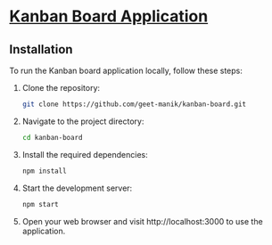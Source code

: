 # [Kanban Board Application]()




## Installation

To run the Kanban board application locally, follow these steps:

1. Clone the repository:
   ```bash
   git clone https://github.com/geet-manik/kanban-board.git
   ```

2. Navigate to the project directory:
    ```bash
    cd kanban-board
    ```

3. Install the required dependencies:
    ```bash
    npm install
    ```
4. Start the development server:
    ```bash
    npm start
    ```
5. Open your web browser and visit http://localhost:3000 to use the application.
